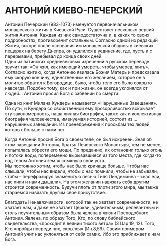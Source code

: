 # АНТОНИЙ КИЕВО-ПЕЧЕРСКИЙ

Антоний Печерский (983-1073) именуется первоначальником монашеского жития в Киевской Руси. Существует несколько версий жития Антония. Каждая из них самодостаточна и, в каких то своих подробностях, противоречит остальным. Согласно одной из редакций Жития, вскоре после основания им монашеской общины в киевских пещерах на берегу Днепра, он удалился в уединение, где, пусть и с перерывами, пребывал до конца своих дней.\
Одно из латинских средневековых изречений в русском переводе звучит так: «Он жил, как имеющий умереть, чтобы умерев, жить». Согласно житию, когда Антонию явилась Божия Матерь и предсказала ему скорую кончину, единственным его желанием, которое он в молитве обратил к Богородице, было, чтобы тело его было сокрыто навсегда. Подобно тому, как и при жизни, он всегда уклонялся от людей… Антоний просил Бога о забвении по смерти.

Одна из книг Милана Кундеры называется «Нарушенные Завещания». По сути, и Кундера со свойственной ему прозорливостью вскрывает эту закономерность, наша личная биография, также как и коллективная биография человечества, именуемая историей, состоит из … нарушенных завещаний. Из пренебрежения к просьбам тех людей, которых больше с нами нет.

Когда Антоний просил Бога о своем теле, он был искренен. Зная об этом завещании Антония, братья Печерского Монастыря, тем не менее, попыталась обрести его мощи. По преданию, их остановил только огонь и потоки воды, попеременно вырывавшиеся из того места, где когда-то над телом Антония земля сомкнула свои уста.\
Мы постоянно хотим, чтобы нас было кричаще больше. Чтобы нас слышали, чтобы нас видели, чтобы о нас помнили, чтобы не забывали, чтобы – перефразируя знаменитую песню Тиля Линдеманна - «нас ели, нас пили и нами дышали». На этом желании навязать себя другим строится современность. Будучи плоть от плоти этого мира, мы также стараемся навязать другим свое присутствие.

Благодать Ненавязчивости, которой так не хватает современности, не хватает нам, и даже не хватает Церкви, удивительным, релевантным и столь поучительным образом была явлена в жизни Преподобного Антония. Явлена, по образу Того, Кто, по слову библейского свидетельства, «проходит в веянии тихого ветра» (3 Цар.19, 12). Того, Кто «пройдя посреди них, скрылся» (Ин.8,59). Своим примером Антоний учит нас уклоняться от себя самих. Ибо это приближает к нам Бога.
